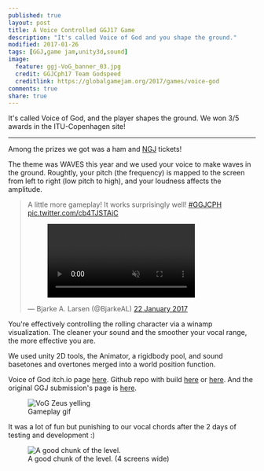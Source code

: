 ```yaml
---
published: true
layout: post
title: A Voice Controlled GGJ17 Game
description: "It's called Voice of God and you shape the ground."
modified: 2017-01-26
tags: [GGJ,game jam,unity3d,sound]
image:
  feature: ggj-VoG_banner_03.jpg
  credit: GGJCph17 Team Godspeed
  creditlink: https://globalgamejam.org/2017/games/voice-god
comments: true
share: true
---
```


It's called Voice of God, and the player shapes the ground. We won 3/5 awards in the ITU-Copenhagen site!

----

Among the prizes we got was a ham and [NGJ](https://nordicgamejam.org/) tickets!

The theme was WAVES this year and we used your voice to make waves in the ground. Roughtly, your pitch (the frequency) is mapped to the screen from left to right (low pitch to high), and your loudness affects the amplitude. 



<blockquote class="twitter-video" data-lang="en-gb"><p lang="en" dir="ltr">A little more gameplay! It works surprisingly well! <a href="https://twitter.com/hashtag/GGJCPH?src=hash">#GGJCPH</a> <a href="https://t.co/cb4TJSTAjC">pic.twitter.com/cb4TJSTAjC</a>
<figure class="">
	<video controls="" muted="" autoplay="" loop="" class="">
		<source src="../images/HOtuln-ggQ-gR634.mp4" type="video/mp4">
		Your browser does not support the video tag.
	</video>
</figure>
</p>&mdash; Bjarke A. Larsen (@BjarkeAL) <a href="https://twitter.com/BjarkeAL/status/823185894144405506">22 January 2017</a></blockquote>


You're effectively controlling the rolling character via a winamp visualization. The cleaner your sound and the smoother your vocal range, the more effective you are.

We used unity 2D tools, the Animator, a rigidbody pool, and sound basetones and overtones merged into a world position function.

Voice of God itch.io page [here](https://chronologist.itch.io/voice-of-god). Github repo with build [here](https://github.com/tdbe/WAVES/releases/tag/win-x64) or [here](https://github.com/MrHangover/WAVES/releases/tag/win-x64). And the original GGJ submission's page is [here](https://globalgamejam.org/2017/games/voice-god).


<figure class="">
	<img src="../images/ggjGif_8percLossy.gif" alt="VoG Zeus yelling">
	<figcaption>Gameplay gif</figcaption>
</figure>

It was a lot of fun but punishing to our vocal chords after the 2 days of testing and development :)

<figure class="">
	<img src="../images/ggj-VoG_banner_01.jpg" alt="A good chunk of the level.">
	<figcaption>A good chunk of the level. (4 screens wide)</figcaption>
</figure>
